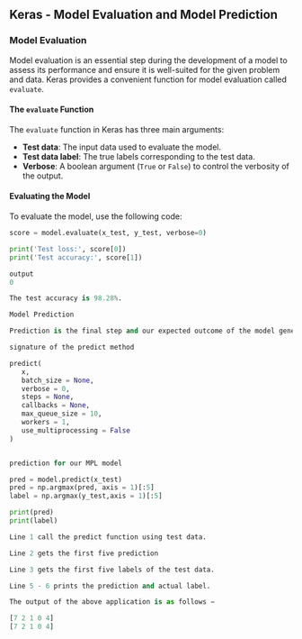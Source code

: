 ## Keras - Model Evaluation and Model Prediction

### Model Evaluation

Model evaluation is an essential step during the development of a model to assess its performance and ensure it is well-suited for the given problem and data. Keras provides a convenient function for model evaluation called `evaluate`.

#### The `evaluate` Function

The `evaluate` function in Keras has three main arguments:

- **Test data**: The input data used to evaluate the model.
- **Test data label**: The true labels corresponding to the test data.
- **Verbose**: A boolean argument (`True` or `False`) to control the verbosity of the output.

#### Evaluating the Model

To evaluate the model, use the following code:

```python
score = model.evaluate(x_test, y_test, verbose=0)

print('Test loss:', score[0])
print('Test accuracy:', score[1])

output
0

The test accuracy is 98.28%.

Model Prediction

Prediction is the final step and our expected outcome of the model generation.

signature of the predict method

predict(
   x, 
   batch_size = None, 
   verbose = 0, 
   steps = None, 
   callbacks = None, 
   max_queue_size = 10, 
   workers = 1, 
   use_multiprocessing = False
)


prediction for our MPL model

pred = model.predict(x_test) 
pred = np.argmax(pred, axis = 1)[:5] 
label = np.argmax(y_test,axis = 1)[:5] 

print(pred) 
print(label)

Line 1 call the predict function using test data.

Line 2 gets the first five prediction

Line 3 gets the first five labels of the test data.

Line 5 - 6 prints the prediction and actual label.

The output of the above application is as follows −

[7 2 1 0 4] 
[7 2 1 0 4]


